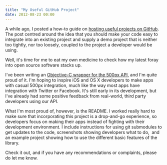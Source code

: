 ```yaml
---
title: "My Useful GitHub Project"
date: 2012-08-23 00:00
---
```


<import><p>A while ago, I posted a how-to guide on <a href="http://ashfurrow.com/2012/02/how-to-host-useful-projects-on-github/">hosting useful projects on GitHub</a>. The post centred around the idea that you should make your code easy to integrate into an existing project and supply a demo project that is neither too tightly, nor too loosely, coupled to the project a developer would be using.</p>
<p>Well, it's time for me to eat my own medicine to check how my latest foray into open source software stacks up.</p>
<p>I've been writing an <a href="https://github.com/AshFurrow/500px-iOS-api" target="_blank">Objective-C wrapper for the 500px API</a>, and I'm quite proud of it. I'm hoping to inspire iOS and OS X developers to make apps with casual 500px integration, much like the way most apps have integration with Twitter or Facebook. It's still early in its development, but I've already had some positive feedback from real-world, third party developers using our API.</p>
<p>What I'm most proud of, however, is the README. I worked really hard to make sure that incorporating this project is a drop-and-go experience, so developers focus on making their apps instead of fighting with their development environment. I include instructions for using git submodules to get updates to the code, screenshots showing developers what to do,  and an example project showing how to use the different basic features of the library. </p>
<p>Check it out, and if you have any recommendations or complaints, please do let me know.</p></import>

<!-- more -->

